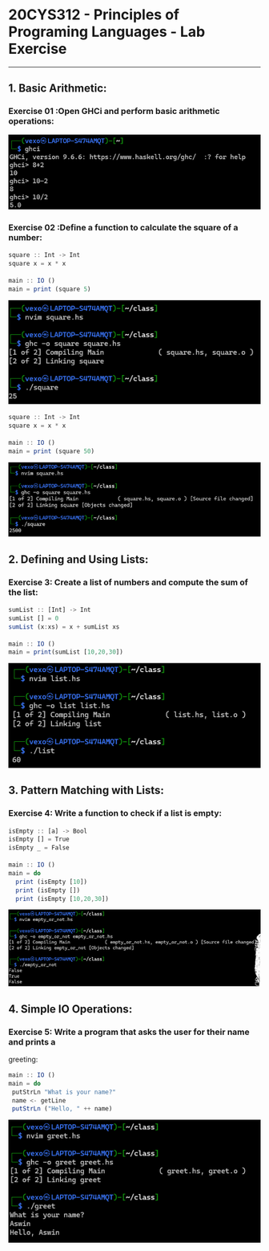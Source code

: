 # 20CYS312 - Principles of Programing Languages - Lab Exercise

---

## 1. Basic Arithmetic:

### Exercise 01 :Open GHCi and perform basic arithmetic operations:

![image.png](Lab-01-report/image.png)

### Exercise 02 :Define a function to calculate the square of a number:

```jsx
square :: Int -> Int
square x = x * x

main :: IO ()
main = print (square 5)
```

![image.png](Lab-01-report/image%201.png)

```jsx
square :: Int -> Int
square x = x * x

main :: IO ()
main = print (square 50)
```

![image.png](Lab-01-report/image%202.png)

## 2. Defining and Using Lists:

### Exercise 3: Create a list of numbers and compute the sum of the list:

```jsx
sumList :: [Int] -> Int
sumList [] = 0
sumList (x:xs) = x + sumList xs

main :: IO ()
main = print(sumList [10,20,30])
```

![image.png](Lab-01-report/image%203.png)

## 3. Pattern Matching with Lists:

### Exercise 4: Write a function to check if a list is empty:

```jsx
isEmpty :: [a] -> Bool
isEmpty [] = True
isEmpty _ = False

main :: IO ()
main = do
  print (isEmpty [10])
  print (isEmpty [])
  print (isEmpty [10,20,30])
```

![image.png](Lab-01-report/image%204.png)

## 4. Simple IO Operations:

### Exercise 5: Write a program that asks the user for their name and prints a
greeting:

```jsx
main :: IO ()
main = do
 putStrLn "What is your name?"
 name <- getLine
 putStrLn ("Hello, " ++ name)
```

![image.png](Lab-01-report/image%205.png)